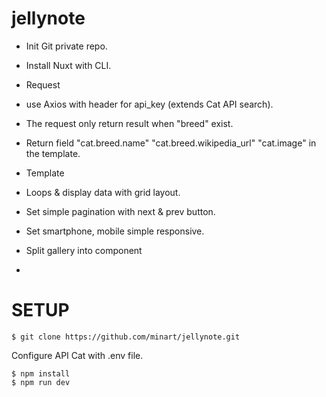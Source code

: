 # jellynote

- Init Git private repo.
- Install Nuxt with CLI.

- Request
- use Axios with header for api_key (extends Cat API search).
- The request only return result when "breed" exist.
- Return field "cat.breed.name" "cat.breed.wikipedia_url" "cat.image" in the template.

- Template
- Loops & display data with grid layout.
- Set simple pagination with next & prev button.
- Set smartphone, mobile simple responsive.

- Split gallery into component
- 

# SETUP

```
$ git clone https://github.com/minart/jellynote.git
```

Configure API Cat with .env file.

```
$ npm install
$ npm run dev
```

